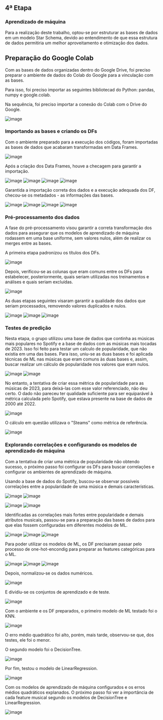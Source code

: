 ## 4ª Etapa
###  Aprendizado de máquina

Para a realização deste trabalho, optou-se por estruturar as bases de dados em um modelo Star Schema, devido ao entendimento de que essa estrutura de dados permitiria um melhor aproveitamento e otimização dos dados. 

## Preparação do Google Colab

Com as bases de dados organizadas dentro do Google Drive, foi preciso preparar o ambiente de dados do Colab do Google para a vinculação com as bases.

Para isso, foi preciso importar as seguintes bibliotecad do Python: pandas, numpy e google.colab.

Na sequência, foi preciso importar a conexão do Colab com o Drive do Google.

![image](https://github.com/Tecnologia-em-Banco-de-Dados-PUC-Minas/eixo5_grupo1_20241/assets/138826075/a523d31e-1f48-4e2e-8154-02f0e2e5d482)

### Importando as bases e criando os DFs

Com o ambiente preparado para a execução dos códigos, foram importadas as bases de dados que acabaram transformadas em Data Frames.

![image](https://github.com/Tecnologia-em-Banco-de-Dados-PUC-Minas/eixo5_grupo1_20241/assets/138826075/793df2fe-0b11-4394-9c8d-7a4e82cd928c)

Após a criação dos Data Frames, houve a checagem para garantir a importação.

![image](https://github.com/Tecnologia-em-Banco-de-Dados-PUC-Minas/eixo5_grupo1_20241/assets/138826075/f66d6aa2-cd6d-4b20-881d-eeaf31923dd1)
![image](https://github.com/Tecnologia-em-Banco-de-Dados-PUC-Minas/eixo5_grupo1_20241/assets/138826075/55df66ae-af36-41d2-849e-ceef960ea26f)
![image](https://github.com/Tecnologia-em-Banco-de-Dados-PUC-Minas/eixo5_grupo1_20241/assets/138826075/45b08841-4dc9-444e-918e-ddfa89449a1b)
![image](https://github.com/Tecnologia-em-Banco-de-Dados-PUC-Minas/eixo5_grupo1_20241/assets/138826075/00f4a65d-bf06-4b67-a486-9a83ac47185d)

Garantida a importação correta dos dados e a execução adequada dos DF, checou-se os metadados - as informações das bases.

![image](https://github.com/Tecnologia-em-Banco-de-Dados-PUC-Minas/eixo5_grupo1_20241/assets/138826075/4f3864b0-2960-40e7-9aad-826bf7bb336a)
![image](https://github.com/Tecnologia-em-Banco-de-Dados-PUC-Minas/eixo5_grupo1_20241/assets/138826075/68c4ff95-3832-46c9-89ba-60e6465f20a3)
![image](https://github.com/Tecnologia-em-Banco-de-Dados-PUC-Minas/eixo5_grupo1_20241/assets/138826075/6ed8cc68-79c7-4fb9-b86c-ebf3cfd2f864)
![image](https://github.com/Tecnologia-em-Banco-de-Dados-PUC-Minas/eixo5_grupo1_20241/assets/138826075/af7312a6-9ac4-400d-87bb-27dccdd26e0a)

### Pré-processamento dos dados

A fase do pré-processamento visou garantir a correta transformação dos dados para assegurar que os modelos de aprendizado de máquina rodassem em uma base uniforme, sem valores nulos, além de realizar os merges entre as bases.

A primeira etapa padronizou os títulos dos DFs.

![image](https://github.com/Tecnologia-em-Banco-de-Dados-PUC-Minas/eixo5_grupo1_20241/assets/138826075/7e563464-8373-473a-bdf2-3bc57d2f767f)

Depois, verificou-se as colunas que eram comuns entre os DFs para estabelecer, posteriormente, quais seriam utilizadas nos treinamentos e análises e quais seriam excluídas.

![image](https://github.com/Tecnologia-em-Banco-de-Dados-PUC-Minas/eixo5_grupo1_20241/assets/138826075/ab69e087-7d9e-4aeb-b09c-a7505099c48e)

As duas etapas seguintes visaram garantir a qualidade dos dados que seriam processados, removendo valores duplicados e nulos.

![image](https://github.com/Tecnologia-em-Banco-de-Dados-PUC-Minas/eixo5_grupo1_20241/assets/138826075/7bb48471-5a28-4ec8-a0ba-1cef8b371008)
![image](https://github.com/Tecnologia-em-Banco-de-Dados-PUC-Minas/eixo5_grupo1_20241/assets/138826075/84f8aac6-fe5b-44f2-befd-a2566908351c)
![image](https://github.com/Tecnologia-em-Banco-de-Dados-PUC-Minas/eixo5_grupo1_20241/assets/138826075/b2819376-34fb-4c22-8f03-11ce56cbada6)

### Testes de predição

Nesta etapa, o grupo utilizou uma base de dados que continha as músicas mais populares no Spotify e a base de dados com as músicas mais tocadas de 2023. Isso foi feito para testar um calculo de popularidade, que não existia em uma das bases. Para isso, uniu-se as duas bases e foi aplicada técnicas de ML nas músicas que eram comuns às duas bases e, assim, buscar realizar um cálculo de popularidade nos valores que eram nulos.

![image](https://github.com/Tecnologia-em-Banco-de-Dados-PUC-Minas/eixo5_grupo1_20241/assets/138826075/579ee17c-1ed0-44c7-aa0b-49f4d271c8d6)
![image](https://github.com/Tecnologia-em-Banco-de-Dados-PUC-Minas/eixo5_grupo1_20241/assets/138826075/8bb2cb09-38d1-433c-9e3c-0dbb4feb01bf)

No entanto, a tentativa de criar essa métrica de popularidade para as músicas de 2023, para deixá-las com esse valor referenciado, não deu certo. O dado não pareceu ter qualidade suficiente para ser equiparável à métrica calculada pelo Spotify, que estava presente na base de dados de 2000 até 2022.

![image](https://github.com/Tecnologia-em-Banco-de-Dados-PUC-Minas/eixo5_grupo1_20241/assets/138826075/5fc4d607-312f-4ac4-8f19-99996e6caaca)

O cálculo em questão utilizava o "Steams" como métrica de referência.

![image](https://github.com/Tecnologia-em-Banco-de-Dados-PUC-Minas/eixo5_grupo1_20241/assets/138826075/98aabfcb-14a5-4fb0-9fa6-582585c1d022)

### Explorando correlações e configurando os modelos de aprendizado de máquina

Com a tentativa de criar uma métrica de popularidade não obtendo sucesso, o próximo passo foi configurar os DFs para buscar correlações e configurar os ambientes de aprendizado de máquina.

Usando a base de dados do Spotify, buscou-se observar possíveis correlações entre a popularidade de uma música e demais características.

![image](https://github.com/Tecnologia-em-Banco-de-Dados-PUC-Minas/eixo5_grupo1_20241/assets/138826075/ced3e3e4-81d6-454a-9f51-6b83865ba53a)
![image](https://github.com/Tecnologia-em-Banco-de-Dados-PUC-Minas/eixo5_grupo1_20241/assets/138826075/5052c8ee-7e1f-46c7-9b8a-402eaa37eacc)

![image](https://github.com/Tecnologia-em-Banco-de-Dados-PUC-Minas/eixo5_grupo1_20241/assets/138826075/2008a801-99b6-4e8d-94c6-0edb72e052fc)
![image](https://github.com/Tecnologia-em-Banco-de-Dados-PUC-Minas/eixo5_grupo1_20241/assets/138826075/5f62427e-31af-4c30-9361-46a6167d2fc3)

Identificadas as correlações mais fortes entre popularidade e demais atributos musicais, passou-se para a preparação das bases de dados para que elas fossem configuradas em diferentes modelos de ML.

![image](https://github.com/Tecnologia-em-Banco-de-Dados-PUC-Minas/eixo5_grupo1_20241/assets/138826075/dce53c8d-5b9d-4fe9-bc28-7f3f5c0c4ca1)
![image](https://github.com/Tecnologia-em-Banco-de-Dados-PUC-Minas/eixo5_grupo1_20241/assets/138826075/f1658465-4a74-4892-9ef1-eee9ed0fdd78)
![image](https://github.com/Tecnologia-em-Banco-de-Dados-PUC-Minas/eixo5_grupo1_20241/assets/138826075/f5331e6b-5ed0-4dc4-8fd0-69c2881b3ff7)

Para poder utilizar os modelos de ML, os DF precisaram passar pelo processo de one-hot-encondig para preparar as features categóricas para o ML.

![image](https://github.com/Tecnologia-em-Banco-de-Dados-PUC-Minas/eixo5_grupo1_20241/assets/138826075/624f450a-8707-45c7-945a-51dd560830fc)
![image](https://github.com/Tecnologia-em-Banco-de-Dados-PUC-Minas/eixo5_grupo1_20241/assets/138826075/b60cfca8-e17d-420a-9693-ef757f51303c)
![image](https://github.com/Tecnologia-em-Banco-de-Dados-PUC-Minas/eixo5_grupo1_20241/assets/138826075/67fc3752-eb52-465b-b4eb-c530bdd5d088)

Depois, normalizou-se os dados numéricos.

![image](https://github.com/Tecnologia-em-Banco-de-Dados-PUC-Minas/eixo5_grupo1_20241/assets/138826075/0a72b954-b640-41c0-820d-ca925b6e111a)

E dividiu-se os conjuntos de aprendizado e de teste.

![image](https://github.com/Tecnologia-em-Banco-de-Dados-PUC-Minas/eixo5_grupo1_20241/assets/138826075/5a902f39-f6f4-4a29-941c-9b19acc532ce)

Com o ambiente e os DF preparados, o primeiro modelo de ML testado foi o KNN.

![image](https://github.com/Tecnologia-em-Banco-de-Dados-PUC-Minas/eixo5_grupo1_20241/assets/138826075/a7a1d9ab-d7ac-4e02-9b6d-cd72915f3f91)

O erro médio quadrático foi alto, porém, mais tarde, observou-se que, dos testes, ele foi o menor.

O segundo modelo foi o DecisionTree.

![image](https://github.com/Tecnologia-em-Banco-de-Dados-PUC-Minas/eixo5_grupo1_20241/assets/138826075/4d3f74f1-00e1-4cce-b42f-90a5161d418f)

Por fim, testou o modelo de LinearRegression.

![image](https://github.com/Tecnologia-em-Banco-de-Dados-PUC-Minas/eixo5_grupo1_20241/assets/138826075/89575bb0-5969-45d5-b1de-da6739e945d5)

Com os modelos de aprendizado de máquina configurados e os erros médios quadráticos explanados. O próximo passo foi ver a importância de cada feature musical segundo os modelos de DecisionTree e LinearRegression.

![image](https://github.com/Tecnologia-em-Banco-de-Dados-PUC-Minas/eixo5_grupo1_20241/assets/138826075/5772dc96-c2f1-4d32-b1fc-dcb9cd30ab8d)

